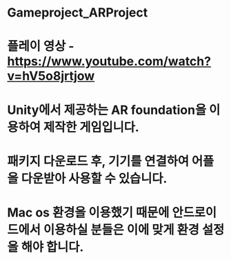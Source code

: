 # Gameproject_ARProject

# 플레이 영상 - https://www.youtube.com/watch?v=hV5o8jrtjow

# Unity에서 제공하는 AR foundation을 이용하여 제작한 게임입니다. 

# 패키지 다운로드 후, 기기를 연결하여 어플을 다운받아 사용할 수 있습니다.

# Mac os 환경을 이용했기 때문에 안드로이드에서 이용하실 분들은 이에 맞게 환경 설정을 해야 합니다.
